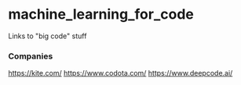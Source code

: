 # machine_learning_for_code
Links to "big code" stuff

### Companies
https://kite.com/
https://www.codota.com/
https://www.deepcode.ai/
